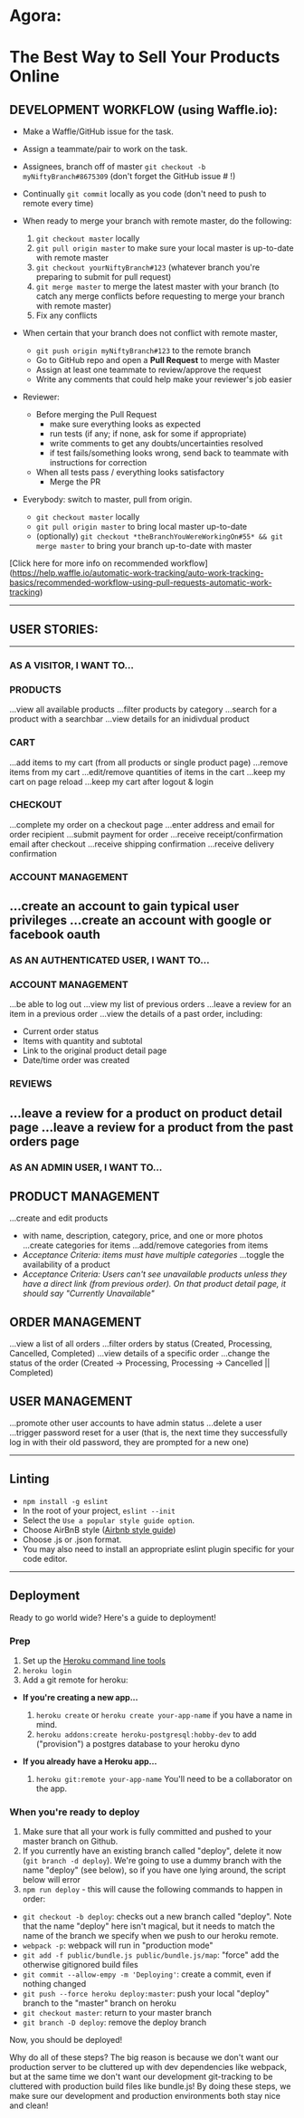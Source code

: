 # Agora:
The Best Way to Sell Your Products Online
====

## DEVELOPMENT WORKFLOW (using Waffle.io):

* Make a Waffle/GitHub issue for the task.
* Assign a teammate/pair to work on the task.

* Assignees, branch off of master `git checkout -b myNiftyBranch#8675309` (don't forget the GitHub issue # !)
* Continually `git commit` locally as you code (don't need to push to remote every time)
* When ready to merge your branch with remote master, do the following:
  1. `git checkout master` locally
  2. `git pull origin master` to make sure your local master is up-to-date with remote master
  3. `git checkout yourNiftyBranch#123` (whatever branch you're preparing to submit for pull request)
  4. `git merge master` to merge the latest master with your branch (to catch any merge conflicts before requesting to merge your branch with remote master)
  5. Fix any conflicts

* When certain that your branch does not conflict with remote master,
  * `git push origin myNiftyBranch#123` to the remote branch
  * Go to GitHub repo and open a **Pull Request** to merge with Master
  * Assign at least one teammate to review/approve the request
  * Write any comments that could help make your reviewer's job easier

* Reviewer:
  * Before merging the Pull Request
    - make sure everything looks as expected
    - run tests (if any; if none, ask for some if appropriate)
    - write comments to get any doubts/uncertainties resolved
    - if test fails/something looks wrong, send back to teammate with instructions for correction
  * When all tests pass / everything looks satisfactory
    -  Merge the PR

* Everybody: switch to master, pull from origin.
  - `git checkout master` locally
  - `git pull origin master` to bring local master up-to-date
  - (optionally) `git checkout *theBranchYouWereWorkingOn#55* && git merge master` to bring your branch up-to-date with master

[Click here for more info on recommended workflow] (https://help.waffle.io/automatic-work-tracking/auto-work-tracking-basics/recommended-workflow-using-pull-requests-automatic-work-tracking)

----

## **USER STORIES:**
---
### **AS A VISITOR, I WANT TO...**

### PRODUCTS

...view all available products
...filter products by category
...search for a product with a searchbar
...view details for an inidivdual product

### CART

...add items to my cart (from all products or single product page)
...remove items from my cart
...edit/remove quantities of items in the cart
...keep my cart on page reload
...keep my cart after logout & login

### CHECKOUT

...complete my order on a checkout page
...enter address and email for order recipient
...submit payment for order
...receive receipt/confirmation email after checkout
...receive shipping confirmation
...receive delivery confirmation

### ACCOUNT MANAGEMENT

...create an account to gain typical user privileges
...create an account with google or facebook oauth
---

### **AS AN AUTHENTICATED USER, I WANT TO...**

### ACCOUNT MANAGEMENT

...be able to log out
...view my list of previous orders
...leave a review for an item in a previous order
...view the details of a past order, including:
  * Current order status
  * Items with quantity and subtotal
  * Link to the original product detail page
  * Date/time order was created

### REVIEWS

...leave a review for a product on product detail page
...leave a review for a product from the past orders page
---

### **AS AN ADMIN USER, I WANT TO...**

## PRODUCT MANAGEMENT

...create and edit products
  * with name, description, category, price, and one or more photos
...create categories for items
...add/remove categories from items
  * _Acceptance Criteria: items must have multiple categories_
...toggle the availability of a product
  * _Acceptance Criteria: Users can't see unavailable products unless they have a direct link (from previous order). On that product detail page, it should say "Currently Unavailable"_

## ORDER MANAGEMENT

...view a list of all orders
...filter orders by status (Created, Processing, Cancelled, Completed)
...view details of a specific order
...change the status of the order (Created -> Processing, Processing -> Cancelled || Completed)

## USER MANAGEMENT

...promote other user accounts to have admin status
...delete a user
...trigger password reset for a user (that is, the next time they successfully log in with their old password, they are prompted for a new one)

---

## Linting

* `npm install -g eslint`
* In the root of your project, `eslint --init`
* Select the `Use a popular style guide option`.
* Choose AirBnB style ([Airbnb style guide](https://github.com/airbnb/javascript))
* Choose .js or .json format.
* You may also need to install an appropriate eslint plugin specific for your code editor.

---

## Deployment

Ready to go world wide? Here's a guide to deployment!

### Prep
1. Set up the [Heroku command line tools](https://devcenter.heroku.com/articles/heroku-cli)
2. `heroku login`
3. Add a git remote for heroku:
  - **If you're creating a new app...**
    1. `heroku create` or `heroku create your-app-name` if you have a name in mind.
    2. `heroku addons:create heroku-postgresql:hobby-dev` to add ("provision") a postgres database to your heroku dyno

  - **If you already have a Heroku app...**
    1.  `heroku git:remote your-app-name` You'll need to be a collaborator on the app.

### When you're ready to deploy

1. Make sure that all your work is fully committed and pushed to your master branch on Github.
2. If you currently have an existing branch called "deploy", delete it now (`git branch -d deploy`). We're going to use a dummy branch with the name "deploy" (see below), so if you have one lying around, the script below will error
3. `npm run deploy` - this will cause the following commands to happen in order:
  - `git checkout -b deploy`: checks out a new branch called "deploy". Note that the name "deploy" here isn't magical, but it needs to match the name of the branch we specify when we push to our heroku remote.
  - `webpack -p`: webpack will run in "production mode"
  - `git add -f public/bundle.js public/bundle.js/map`: "force" add the otherwise gitignored build files
  - `git commit --allow-empy -m 'Deploying'`: create a commit, even if nothing changed
  - `git push --force heroku deploy:master`: push your local "deploy" branch to the "master" branch on heroku
  - `git checkout master`: return to your master branch
  - `git branch -D deploy`: remove the deploy branch

Now, you should be deployed!

Why do all of these steps? The big reason is because we don't want our production server to be cluttered up with dev dependencies like webpack, but at the same time we don't want our development git-tracking to be cluttered with production build files like bundle.js! By doing these steps, we make sure our development and production environments both stay nice and clean!
